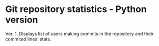 # Git repository statistics - Python version

Ver. 1. Displays list of users making commits in the repository and their commited lines' stats.
